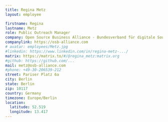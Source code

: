 ```yaml
---
title: Regina Metz
layout: employee

firstname: Regina
lastname: Metz
role: Public Outreach Manager
company: Open Source Business Alliance - Bundesverband für digitale Souveränität e.V.
companylink: https://osb-alliance.com
# avatar: employees/Metz.jpg
#linkedin: https://www.linkedin.com/in/regina-metz-.../
matrix: https://matrix.to/#/@regina_metz:matrix.org
#github: https://github.com/...
mail: metz@osb-alliance.com
#phone: +49-30-206539-212
street: Pariser Platz 6a
city: Berlin
state: Berlin
zip: 10117
country: Germany
timezone: Europe/Berlin
location:
  latitude: 52.519
  longitude: 13.417
---
```

